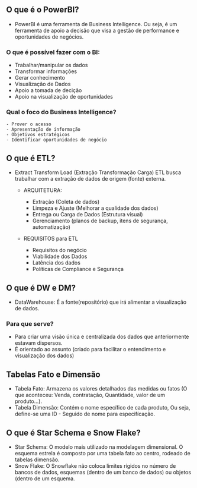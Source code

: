 ## O que é o PowerBI?
 - PowerBI é uma ferramenta de Business Intelligence. Ou seja, é um ferramenta de apoio a decisão que visa a gestão de performance e oportunidades de negócios.
  
  ### O que é possível fazer com o BI:
  - Trabalhar/manipular os dados
  - Transformar informações
  - Gerar conhecimento
  - Visualização de Dados
  - Apoio a tomada de decição
  - Apoio na visualização de oportunidades

  ### Qual o foco do Business Intelligence?
    - Prover o acesso
    - Apresentação de informação
    - Objetivos estratégicos
    - Identificar oportunidades de negócio

  
## O que é ETL?
- Extract Transform Load (Extração Transformação Carga) ETL busca trabalhar com a extração de dados de origem (fonte) externa.
  - ARQUITETURA:
    - Extração (Coleta de dados)
    - Limpeza e Ajuste (Melhorar a qualidade dos dados)
    - Entrega ou Carga de Dados (Estrutura visual)
    - Gerenciamento (planos de backup, itens de segurança, automatização)
  
  - REQUISITOS para ETL
    - Requisitos do negócio
    - Viabilidade dos Dados
    - Latência dos dados 
    - Políticas de Compliance e Segurança

## O que é DW e DM?
- DataWarehouse: É a fonte(repositório) que irá alimentar a visualização de dados.
  
### Para que serve?
  - Para criar uma visão única e centralizada dos dados que anteriormente estavam dispersos.
  - É orientado ao assunto (criado para facilitar o entendimento e visualização dos dados)

## Tabelas Fato e Dimensão
 - Tabela Fato: Armazena os valores detalhados das medidas ou fatos (O que aconteceu: Venda, contratação, Quantidade, valor de um produto...).
 - Tabela Dimensão: Contém o nome específico de cada produto, Ou seja, define-se uma ID - Seguido de nome para especifícação.

## O que é Star Schema e Snow Flake?
  - Star Schema: O modelo mais utilizado na modelagem dimensional. O esquema estrela é composto por uma tabela fato ao centro, rodeado de tabelas dimensão.
  - Snow Flake: O Snowflake não coloca limites rígidos no número de bancos de dados, esquemas (dentro de um banco de dados) ou objetos (dentro de um esquema.